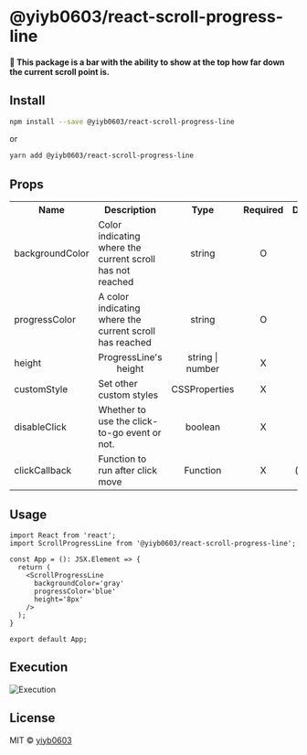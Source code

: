 # @yiyb0603/react-scroll-progress-line
#### 🎁 This package is a bar with the ability to show at the top how far down the current scroll point is.

## Install
```bash
npm install --save @yiyb0603/react-scroll-progress-line
```

or

```bash
yarn add @yiyb0603/react-scroll-progress-line
```

## Props
<table>
  <tr>
    <th style="text-align: center">Name</th>
    <th style="text-align: center">Description</th>
    <th style="text-align: center">Type</th>
    <th>Required</th>
    <th style="text-align: center">Default</th>
  </tr>

  <tr>
    <td>backgroundColor</td>
    <td>Color indicating where the current scroll has not reached</td>
    <td style="text-align: center">string</td>
    <td style="text-align: center">O</td>
    <td style="text-align: center">""</td>
  </tr>

  <tr>
    <td>progressColor</td>
    <td>A color indicating where the current scroll has reached</td>
    <td style="text-align: center">string</td>
    <td style="text-align: center">O</td>
    <td style="text-align: center">""</td>
  </tr>

  <tr>
    <td>height</td>
    <td style="text-align: center">ProgressLine's height</td>
    <td style="text-align: center">string | number</td>
    <td style="text-align: center">X</td>
    <td style="text-align: center">5px</td>
  </tr>

  <tr>
    <td>customStyle</td>
    <td>Set other custom styles </td>
    <td style="text-align: center">CSSProperties</td>
    <td style="text-align: center">X</td>
    <td style="text-align: center">{}</td>
  </tr>

  <tr>
    <td>disableClick</td>
    <td>Whether to use the click-to-go event or not.</td>
    <td style="text-align: center">boolean</td>
    <td style="text-align: center">X</td>
    <td style="text-align: center">false</td>
  </tr>

  <tr>
    <td>clickCallback</td>
    <td>Function to run after click move</td>
    <td style="text-align: center">Function</td>
    <td style="text-align: center">X</td>
    <td style="text-align: center">() => {}</td>
  </tr>
</table>

## Usage
```tsx
import React from 'react';
import ScrollProgressLine from '@yiyb0603/react-scroll-progress-line';

const App = (): JSX.Element => {
  return (
    <ScrollProgressLine
      backgroundColor='gray'
      progressColor='blue'
      height='8px'
    />
  );
}

export default App;
```

## Execution
![Execution](https://user-images.githubusercontent.com/50941453/126104429-05d1bb2c-eb4c-4437-88d3-7e34851653b3.gif)

## License
MIT © [yiyb0603](https://github.com/yiyb0603)
